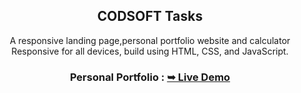 <div align="center">
  
  <h2 align="center">CODSOFT Tasks</h2>

  A responsive landing page,personal portfolio website and calculator
  <br />Responsive for all devices, build using HTML, CSS, and JavaScript.
    <h3>Personal Portfolio : <a href="https://64db0b66cb9ad626f7bf8df7--charming-cucurucho-60604b.netlify.app/"><strong>➥ Live Demo</strong></a></h3>
</div>
